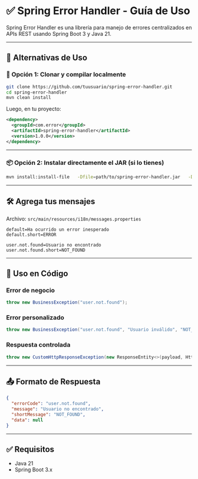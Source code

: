 
# ✅ Spring Error Handler - Guía de Uso

Spring Error Handler es una librería para manejo de errores centralizados en APIs REST usando Spring Boot 3 y Java 21.

---

## 🚀 Alternativas de Uso

### 🔁 Opción 1: Clonar y compilar localmente

```bash
git clone https://github.com/tuusuario/spring-error-handler.git
cd spring-error-handler
mvn clean install
```

Luego, en tu proyecto:

```xml
<dependency>
  <groupId>com.error</groupId>
  <artifactId>spring-error-handler</artifactId>
  <version>1.0.0</version>
</dependency>
```

---

### 📦 Opción 2: Instalar directamente el JAR (si lo tienes)

```bash
mvn install:install-file   -Dfile=path/to/spring-error-handler.jar   -DgroupId=com.error   -DartifactId=spring-error-handler   -Dversion=1.0.0   -Dpackaging=jar
```

---

## 🛠️ Agrega tus mensajes

Archivo: `src/main/resources/i18n/messages.properties`

```properties
default=Ha ocurrido un error inesperado
default.short=ERROR

user.not.found=Usuario no encontrado
user.not.found.short=NOT_FOUND
```

---

## 🚨 Uso en Código

### Error de negocio

```java
throw new BusinessException("user.not.found");
```

### Error personalizado

```java
throw new BusinessException("user.not.found", "Usuario inválido", "NOT_FOUND");
```

### Respuesta controlada

```java
throw new CustomHttpResponseException(new ResponseEntity<>(payload, HttpStatus.OK));
```

---

## 📤 Formato de Respuesta

```json
{
  "errorCode": "user.not.found",
  "message": "Usuario no encontrado",
  "shortMessage": "NOT_FOUND",
  "data": null
}
```

---

## ✅ Requisitos

- Java 21
- Spring Boot 3.x
